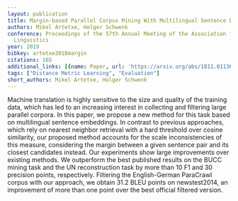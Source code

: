 ```yaml
---
layout: publication
title: Margin-based Parallel Corpus Mining With Multilingual Sentence Embeddings
authors: Mikel Artetxe, Holger Schwenk
conference: Proceedings of the 57th Annual Meeting of the Association for Computational
  Linguistics
year: 2019
bibkey: artetxe2018margin
citations: 165
additional_links: [{name: Paper, url: 'https://arxiv.org/abs/1811.01136'}]
tags: ["Distance Metric Learning", "Evaluation"]
short_authors: Mikel Artetxe, Holger Schwenk
---
```

Machine translation is highly sensitive to the size and quality of the
training data, which has led to an increasing interest in collecting and
filtering large parallel corpora. In this paper, we propose a new method for
this task based on multilingual sentence embeddings. In contrast to previous
approaches, which rely on nearest neighbor retrieval with a hard threshold over
cosine similarity, our proposed method accounts for the scale inconsistencies
of this measure, considering the margin between a given sentence pair and its
closest candidates instead. Our experiments show large improvements over
existing methods. We outperform the best published results on the BUCC mining
task and the UN reconstruction task by more than 10 F1 and 30 precision points,
respectively. Filtering the English-German ParaCrawl corpus with our approach,
we obtain 31.2 BLEU points on newstest2014, an improvement of more than one
point over the best official filtered version.